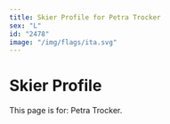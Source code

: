 ```yaml
---
title: Skier Profile for Petra Trocker
sex: "L"
id: "2478"
image: "/img/flags/ita.svg" 
---
```


# Skier Profile

This page is for: Petra Trocker.
    